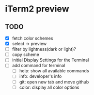 # iTerm2 preview

## TODO

- [x] fetch color schemes
- [x] select -> preview
- [ ] filter by lightness(dark or light)?
- [ ] copy scheme
- [ ] initial Display Settings for the Terminal
- [ ] add command for terminal
  - [ ] help: show all available commands
  - [ ] info: developer's info
  - [ ] git: open new tab and move github
  - [ ] color: display all color options
